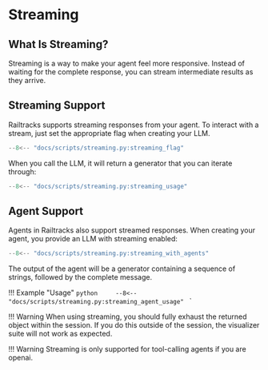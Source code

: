 # Streaming

## What Is Streaming?

Streaming is a way to make your agent feel more responsive. Instead of waiting for the complete response, you can stream intermediate results as they arrive.


## Streaming Support
Railtracks supports streaming responses from your agent. To interact with a stream, just set the appropriate flag when creating your LLM.

```python
--8<-- "docs/scripts/streaming.py:streaming_flag"
```

When you call the LLM, it will return a generator that you can iterate through:

```python
--8<-- "docs/scripts/streaming.py:streaming_usage"
```

## Agent Support

Agents in Railtracks also support streamed responses. When creating your agent, you provide an LLM with streaming enabled:

```python
--8<-- "docs/scripts/streaming.py:streaming_with_agents"
```

The output of the agent will be a generator containing a sequence of strings, followed by the complete message.

!!! Example "Usage"
    ```python    
    --8<-- "docs/scripts/streaming.py:streaming_agent_usage"
    ```
    `

!!! Warning
    When using streaming, you should fully exhaust the returned object within the session. If you do this outside of the session, the visualizer suite will not work as expected.

!!! Warning 
    Streaming is only supported for tool-calling agents if you are openai.



